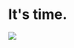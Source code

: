 # It's time.

<img src="https://cdn.discordapp.com/attachments/960977437850734662/1008031266102313050/unknown.png">
